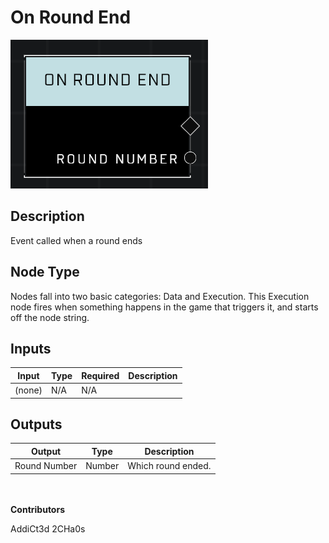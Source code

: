 # On Round End
![alt text](../../../.gitbook/assets/on-round-end.png)
## Description
Event called when a round ends

## Node Type
Nodes fall into two basic categories: Data and Execution. This Execution node fires when something happens in the game that triggers it, and starts off the node string.

## Inputs
| Input            | Type             | Required | Description												    |
|------------------|------------------|----------|--------------------------------------------------------------|
| (none) | N/A  | N/A  | |

## Outputs
| Output           | Type             | Description												     |
|------------------|------------------|--------------------------------------------------------------|
| Round Number | Number  | Which round ended.  |

\
\
**Contributors**

AddiCt3d 2CHa0s